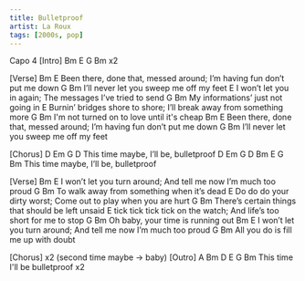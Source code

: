 ```yaml
---
title: Bulletproof
artist: La Roux
tags: [2000s, pop]
---
```

Capo 4
[Intro] Bm E G Bm x2

[Verse]
Bm							    E
Been there, done that, messed around; I’m having fun don’t put me down
     G                             Bm
I’ll never let you sweep me off my feet
                              E
I won’t let you in again; The messages I’ve tried to send
   G                            Bm
My informations’ just not going in
                                     E
Burnin’ bridges shore to shore; I’ll break away from something more
    G                                Bm
I'm not turned on to love until it's cheap
Bm							    E
Been there, done that, messed around; I’m having fun don’t put me down
     G                             Bm
I’ll never let you sweep me off my feet

[Chorus]
D                Em       G     D
This time maybe, I’ll be, bulletproof
D                Em       G     D         Bm E G Bm
This time maybe, I’ll be, bulletproof

[Verse]
Bm                               E
I won’t let you turn around; And tell me now I’m much too proud
   G                                  Bm
To walk away from something when it’s dead
                                E
Do do do your dirty worst; Come out to play when you are hurt
        G                                    Bm
There’s certain things that should be left unsaid
                                      E
tick tick tick tick on the watch; And life’s too short for me to stop
   G                          Bm
Oh baby, your time is running out
Bm                               E
I won’t let you turn around; And tell me now I’m much too proud
G                             Bm
All you do is fill me up with doubt

[Chorus] x2 (second time maybe -> baby)
[Outro]
A    Bm   D    E  G     Bm
This time I'll be bulletproof  x2